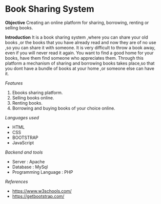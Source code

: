 
# Book Sharing System

**Objective**
 Creating an online platform for sharing, borrowing, renting or selling books.

**Introduction**
 It is a book sharing system ,where you can share your old books ,or the books that you have already read and now they are of no use ,so you can share it with someone.
It is very difficult to throw a book away, even if you will never read it again. You want to find a good home for your books, have them find someone who appreciates them.
Through this platform a mechanism of sharing and borrowing books takes place,so that you dont have a bundle of books at your home ,or someone else can have it.

*Features*

1. Ebooks sharing platform.
2. Selling books online.
3. Renting books.
4. Borrowing and buying books of your choice online.

 *Languages used* 
  - HTML
  - CSS 
  - BOOTSTRAP
  - JavaScript

 *Backend and tools*
  - Server : Apache
  - Database :  MySql 
  - Programming Language : PHP

 *References*
  - https://www.w3schools.com/
  - https://getbootstrap.com/     

